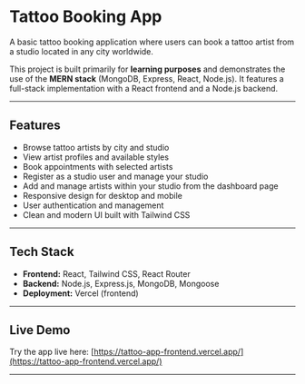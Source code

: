 # Tattoo Booking App

A basic tattoo booking application where users can book a tattoo artist from a studio located in any city worldwide.

This project is built primarily for **learning purposes** and demonstrates the use of the **MERN stack** (MongoDB, Express, React, Node.js). It features a full-stack implementation with a React frontend and a Node.js backend.

---

## Features

- Browse tattoo artists by city and studio  
- View artist profiles and available styles  
- Book appointments with selected artists  
- Register as a studio user and manage your studio  
- Add and manage artists within your studio from the dashboard page  
- Responsive design for desktop and mobile  
- User authentication and management  
- Clean and modern UI built with Tailwind CSS

---

## Tech Stack

- **Frontend:** React, Tailwind CSS, React Router  
- **Backend:** Node.js, Express.js, MongoDB, Mongoose  
- **Deployment:** Vercel (frontend)

---

## Live Demo

Try the app live here: [https://tattoo-app-frontend.vercel.app/](https://tattoo-app-frontend.vercel.app/)

---



